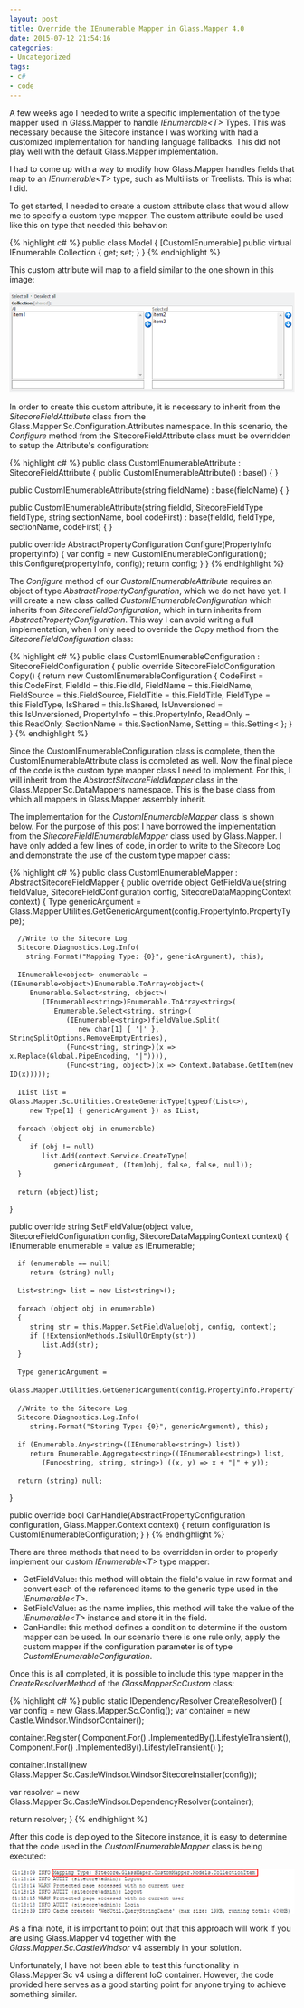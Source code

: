 ```yaml
---
layout: post
title: Override the IEnumerable Mapper in Glass.Mapper 4.0
date: 2015-07-12 21:54:16
categories:
- Uncategorized
tags:
- c#
- code
---
```

A few weeks ago I needed to write a specific implementation of the type mapper used in Glass.Mapper to handle *IEnumerable\<T\>* Types. This was necessary because the Sitecore instance I was working with had a customized implementation for handling language fallbacks. This did not play well with the default Glass.Mapper implementation.

I had to come up with a way to modify how Glass.Mapper handles fields that map to an *IEnumerable\<T\>* type, such as Multilists or Treelists. This is what I did.
<!more>

To get started, I needed to create a custom attribute class that would allow me to specify a custom type mapper. The custom attribute could be used like this on type that needed this behavior:

{% highlight c# %}
public class Model
{
   [CustomIEnumerable]
   public virtual IEnumerable<CollectionItem> Collection { get; set; }
}
{% endhighlight %}

This custom attribute will map to a field similar to the one shown in this image:

<img class="img-responsive" src="/_assets/overrideienumerable-1.png" alt="Sample Sitecore Field">

In order to create this custom attribute, it is necessary to inherit from the *SitecoreFieldAttribute* class from the Glass.Mapper.Sc.Configuration.Attributes namespace. In this scenario, the *Configure* method from the SitecoreFieldAttribute class must be overridden to setup the Attribute's configuration:

{% highlight c# %}
public class CustomIEnumerableAttribute : SitecoreFieldAttribute
{
   public CustomIEnumerableAttribute()
      : base() { }

   public CustomIEnumerableAttribute(string fieldName)
      : base(fieldName) { }

   public CustomIEnumerableAttribute(string fieldId, SitecoreFieldType fieldType, string sectionName, bool codeFirst)
      : base(fieldId, fieldType, sectionName, codeFirst) { }

   public override AbstractPropertyConfiguration Configure(PropertyInfo propertyInfo)
   {
      var config = new CustomIEnumerableConfiguration();
      this.Configure(propertyInfo, config);
      return config;
   }
}
{% endhighlight %}

The *Configure* method of our *CustomIEnumerableAttribute* requires an object of type *AbstractPropertyConfiguration*, which we do not have yet. I will create a new class called *CustomIEnumerableConfiguration* which inherits from *SitecoreFieldConfiguration*, which in turn inherits from *AbstractPropertyConfiguration*. This way I can avoid writing a full implementation, when I only need to override the *Copy* method from the *SitecoreFieldConfiguration* class:

{% highlight c# %}
public class CustomIEnumerableConfiguration : SitecoreFieldConfiguration
{
   public override SitecoreFieldConfiguration Copy()
   {
      return new CustomIEnumerableConfiguration
      {
         CodeFirst = this.CodeFirst,
         FieldId = this.FieldId,
         FieldName = this.FieldName,
         FieldSource = this.FieldSource,
         FieldTitle = this.FieldTitle,
         FieldType = this.FieldType,
         IsShared = this.IsShared,
         IsUnversioned = this.IsUnversioned,
         PropertyInfo = this.PropertyInfo,
         ReadOnly = this.ReadOnly,
         SectionName = this.SectionName,
         Setting = this.Setting<
       };
    }
}
{% endhighlight %}

Since the CustomIEnumerableConfiguration class is complete, then the CustomIEnumerableAttribute class is completed as well. Now the final piece of the code is the custom type mapper class I need to implement.
For this, I will inherit from the *AbstractSitecoreFieldMapper* class in the Glass.Mapper.Sc.DataMappers namespace. This is the base class from which all mappers in Glass.Mapper assembly inherit.

The implementation for the *CustomIEnumerableMapper* class is shown below. For the purpose of this post I have borrowed the implementation from the *SitecoreFieldIEnumerableMapper* class used by Glass.Mapper.
I have only added a few lines of code, in order to write to the Sitecore Log and demonstrate the use of the custom type mapper class:

{% highlight c# %}
public class CustomIEnumerableMapper : AbstractSitecoreFieldMapper
{
   public override object GetFieldValue(string fieldValue,
      SitecoreFieldConfiguration config, SitecoreDataMappingContext context)
   {
      Type genericArgument =
         Glass.Mapper.Utilities.GetGenericArgument(config.PropertyInfo.PropertyType);

      //Write to the Sitecore Log
      Sitecore.Diagnostics.Log.Info(
        string.Format("Mapping Type: {0}", genericArgument), this);

      IEnumerable<object> enumerable = (IEnumerable<object>)Enumerable.ToArray<object>(
         Enumerable.Select<string, object>(
            (IEnumerable<string>)Enumerable.ToArray<string>(
               Enumerable.Select<string, string>(
                  (IEnumerable<string>)fieldValue.Split(
                     new char[1] { '|' }, StringSplitOptions.RemoveEmptyEntries),
                  (Func<string, string>)(x => x.Replace(Global.PipeEncoding, "|")))),
                  (Func<string, object>)(x => Context.Database.GetItem(new ID(x)))));

      IList list = Glass.Mapper.Sc.Utilities.CreateGenericType(typeof(List<>),
         new Type[1] { genericArgument }) as IList;

      foreach (object obj in enumerable)
      {
         if (obj != null)
            list.Add(context.Service.CreateType(
               genericArgument, (Item)obj, false, false, null));
      }

      return (object)list;
   }

   public override string SetFieldValue(object value,
      SitecoreFieldConfiguration config, SitecoreDataMappingContext context)
   {
      IEnumerable enumerable = value as IEnumerable;
      
      if (enumerable == null)
         return (string) null;

      List<string> list = new List<string>();
      
      foreach (object obj in enumerable)
      {
         string str = this.Mapper.SetFieldValue(obj, config, context);
         if (!ExtensionMethods.IsNullOrEmpty(str))
            list.Add(str);
      }

      Type genericArgument =
         Glass.Mapper.Utilities.GetGenericArgument(config.PropertyInfo.PropertyType);

      //Write to the Sitecore Log
      Sitecore.Diagnostics.Log.Info(
         string.Format("Storing Type: {0}", genericArgument), this);

      if (Enumerable.Any<string>((IEnumerable<string>) list))
         return Enumerable.Aggregate<string>((IEnumerable<string>) list,
            (Func<string, string, string>) ((x, y) => x + "|" + y));

      return (string) null;
   }

   public override bool CanHandle(AbstractPropertyConfiguration configuration,
      Glass.Mapper.Context context)
   {
      return configuration is CustomIEnumerableConfiguration;
   }
}
{% endhighlight %}

There are three methods that need to be overridden in order to properly implement our custom *IEnumerable\<T\>* type mapper:

* GetFieldValue: this method will obtain the field's value in raw format and convert each of the referenced items to the generic type used in the *IEnumerable\<T\>*.
* SetFieldValue: as the name implies, this method will take the value of the *IEnumerable\<T\>* instance and store it in the field.
* CanHandle: this method defines a condition to determine if the custom mapper can be used. In our scenario there is one rule only, apply the custom mapper if the configuration parameter is of type *CustomIEnumerableConfiguration*.

Once this is all completed, it is possible to include this type mapper in the *CreateResolverMethod* of the *GlassMapperScCustom* class:

{% highlight c# %}
public static IDependencyResolver CreateResolver()
{
   var config = new Glass.Mapper.Sc.Config();
   var container = new Castle.Windsor.WindsorContainer();

   container.Register(
      Component.For<AbstractDataMapper>()
         .ImplementedBy<CustomFieldMapper>().LifestyleTransient(),
      Component.For<AbstractDataMapper>()
         .ImplementedBy<CustomIEnumerableMapper>().LifestyleTransient()
   );

   container.Install(new Glass.Mapper.Sc.CastleWindsor.WindsorSitecoreInstaller(config));

   var resolver = new Glass.Mapper.Sc.CastleWindsor.DependencyResolver(container);

   return resolver;
}
{% endhighlight %}

After this code is deployed to the Sitecore instance, it is easy to determine that the code used in the *CustomIEnumerableMapper* class is being executed:

<img class="img-responsive" src="/_assets/overrideienumerable-2.png" alt="Sitecore Log">

As a final note, it is important to point out that this approach will work if you are using Glass.Mapper v4 together with the *Glass.Mapper.Sc.CastleWindsor* v4 assembly in your solution.

Unfortunately, I have not been able to test this functionality in Glass.Mapper.Sc v4 using a different IoC container. However, the code provided here serves as a good starting point for anyone trying to achieve something similar.